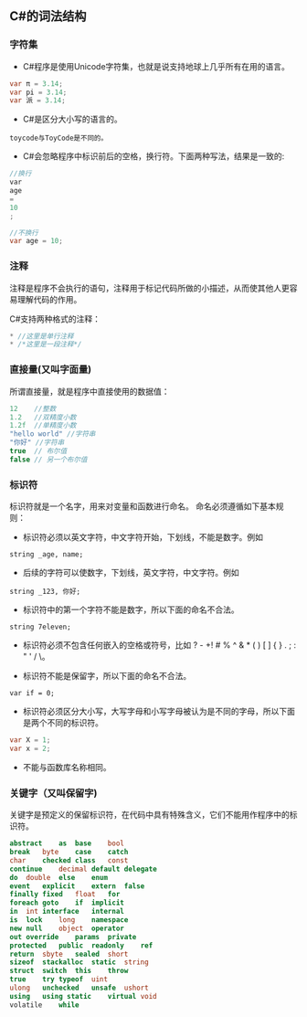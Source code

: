## C#的词法结构

### 字符集

* C#程序是使用Unicode字符集，也就是说支持地球上几乎所有在用的语言。

```csharp
var π = 3.14;
var pi = 3.14;
var 派 = 3.14;
```

* C#是区分大小写的语言的。

`toycode与ToyCode是不同的。`

* C#会忽略程序中标识前后的空格，换行符。下面两种写法，结果是一致的:

```csharp
//换行
var 
age 
=
10
;

//不换行
var age = 10;
```

### 注释
注释是程序不会执行的语句，注释用于标记代码所做的小描述，从而使其他人更容易理解代码的作用。

C#支持两种格式的注释：
```csharp
* //这里是单行注释
* /*这里是一段注释*/
```

### 直接量(又叫字面量)
所谓直接量，就是程序中直接使用的数据值：
```csharp
12    //整数
1.2   //双精度小数
1.2f  //单精度小数
"hello world" //字符串
"你好" //字符串
true  // 布尔值
false // 另一个布尔值
```

### 标识符
标识符就是一个名字，用来对变量和函数进行命名。
命名必须遵循如下基本规则：

* 标识符必须以英文字符，中文字符开始，下划线，不能是数字。例如

`string _age, name;`

* 后续的字符可以使数字，下划线，英文字符，中文字符。例如

`string _123, 你好;`

* 标识符中的第一个字符不能是数字，所以下面的命名不合法。

`string 7eleven;`

* 标识符必须不包含任何嵌入的空格或符号，比如 ? - +! # % ^ & * ( ) [ ] { } . ; : " ' / \。

* 标识符不能是保留字，所以下面的命名不合法。

`var if = 0;`

* 标识符必须区分大小写，大写字母和小写字母被认为是不同的字母，所以下面是两个不同的标识符。

```csharp
var X = 1; 
var x = 2;
```

* 不能与函数库名称相同。


### 关键字（又叫保留字)
关键字是预定义的保留标识符，在代码中具有特殊含义，它们不能用作程序中的标识符。
```csharp
abstract	as	base	bool	
break	byte	case	catch	
char	checked	class	const	
continue	decimal	default	delegate	
do	double	else	enum	
event	explicit	extern	false	
finally	fixed	float	for	
foreach	goto	if	implicit	
in	int	interface	internal	
is	lock	long	namespace	
new	null	object	operator	
out	override	params	private	
protected	public	readonly	ref	
return	sbyte	sealed	short	
sizeof	stackalloc	static	string	
struct	switch	this	throw	
true	try	typeof	uint	
ulong	unchecked	unsafe	ushort	
using	using static	virtual	void	
volatile	while
```
